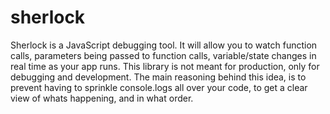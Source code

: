 # sherlock
Sherlock is a JavaScript debugging tool. It will allow you to watch function calls, parameters being passed to function calls, variable/state changes in real time as your app runs. This library is not meant for production, only for debugging and development. The main reasoning behind this idea, is to prevent having to sprinkle console.logs all over your code, to get a clear view of whats happening, and in what order.
